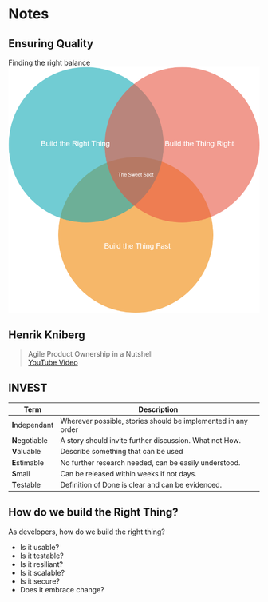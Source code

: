 # Notes

## Ensuring Quality
Finding the right balance
![ensuring quality](../images/ensuring-quality.png)

## Henrik Kniberg
> Agile Product Ownership in a Nutshell  
> [YouTube Video](https://www.youtube.com/watch?v=502ILHjX9EE)

## INVEST

| Term | Description |
| ---- | ----------- |
| **I**ndependant | Wherever possible, stories should be implemented in any order |
| **N**egotiable | A story should invite further discussion. What not How. |
| **V**aluable | Describe something that can be used |
| **E**stimable | No further research needed, can be easily understood. |
| **S**mall | Can be released within weeks if not days. |
| **T**estable | Definition of Done is clear and can be evidenced. |

## How do we build the Right Thing?

As developers, how do we build the right thing?

* Is it usable?
* Is it testable?
* Is it resiliant?
* Is it scalable?
* Is it secure?
* Does it embrace change?